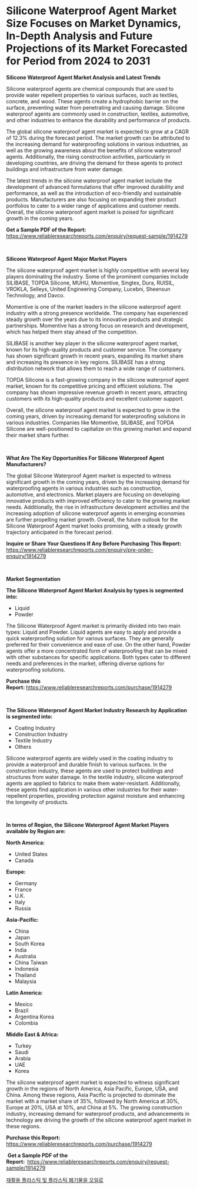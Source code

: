 <p><h1>Silicone Waterproof Agent Market Size Focuses on Market Dynamics, In-Depth Analysis and Future Projections of its Market Forecasted for Period from 2024 to 2031</h1></p><p><strong>Silicone Waterproof Agent Market Analysis and Latest Trends</strong></p>
<p><p>Silicone waterproof agents are chemical compounds that are used to provide water repellent properties to various surfaces, such as textiles, concrete, and wood. These agents create a hydrophobic barrier on the surface, preventing water from penetrating and causing damage. Silicone waterproof agents are commonly used in construction, textiles, automotive, and other industries to enhance the durability and performance of products.</p><p>The global silicone waterproof agent market is expected to grow at a CAGR of 12.3% during the forecast period. The market growth can be attributed to the increasing demand for waterproofing solutions in various industries, as well as the growing awareness about the benefits of silicone waterproof agents. Additionally, the rising construction activities, particularly in developing countries, are driving the demand for these agents to protect buildings and infrastructure from water damage.</p><p>The latest trends in the silicone waterproof agent market include the development of advanced formulations that offer improved durability and performance, as well as the introduction of eco-friendly and sustainable products. Manufacturers are also focusing on expanding their product portfolios to cater to a wider range of applications and customer needs. Overall, the silicone waterproof agent market is poised for significant growth in the coming years.</p></p>
<p><strong>Get a Sample PDF of the Report:&nbsp;</strong> <a href="https://www.reliableresearchreports.com/enquiry/request-sample/1914279">https://www.reliableresearchreports.com/enquiry/request-sample/1914279</a></p>
<p>&nbsp;</p>
<p><strong>Silicone Waterproof Agent Major Market Players</strong></p>
<p><p>The silicone waterproof agent market is highly competitive with several key players dominating the industry. Some of the prominent companies include SILIBASE, TOPDA Silicone, MUHU, Momentive, Singtex, Dura, RUISIL, VROKLA, Selleys, United Engineering Company, Lucebni, Sheensun Technology, and Davco.</p><p>Momentive is one of the market leaders in the silicone waterproof agent industry with a strong presence worldwide. The company has experienced steady growth over the years due to its innovative products and strategic partnerships. Momentive has a strong focus on research and development, which has helped them stay ahead of the competition.</p><p>SILIBASE is another key player in the silicone waterproof agent market, known for its high-quality products and customer service. The company has shown significant growth in recent years, expanding its market share and increasing its presence in key regions. SILIBASE has a strong distribution network that allows them to reach a wide range of customers.</p><p>TOPDA Silicone is a fast-growing company in the silicone waterproof agent market, known for its competitive pricing and efficient solutions. The company has shown impressive revenue growth in recent years, attracting customers with its high-quality products and excellent customer support.</p><p>Overall, the silicone waterproof agent market is expected to grow in the coming years, driven by increasing demand for waterproofing solutions in various industries. Companies like Momentive, SILIBASE, and TOPDA Silicone are well-positioned to capitalize on this growing market and expand their market share further.</p></p>
<p>&nbsp;</p>
<p><strong>What Are The Key Opportunities For Silicone Waterproof Agent Manufacturers?</strong></p>
<p><p>The global Silicone Waterproof Agent market is expected to witness significant growth in the coming years, driven by the increasing demand for waterproofing agents in various industries such as construction, automotive, and electronics. Market players are focusing on developing innovative products with improved efficiency to cater to the growing market needs. Additionally, the rise in infrastructure development activities and the increasing adoption of silicone waterproof agents in emerging economies are further propelling market growth. Overall, the future outlook for the Silicone Waterproof Agent market looks promising, with a steady growth trajectory anticipated in the forecast period.</p></p>
<p><strong>Inquire or Share Your Questions If Any Before Purchasing This Report:</strong> <a href="https://www.reliableresearchreports.com/enquiry/pre-order-enquiry/1914279">https://www.reliableresearchreports.com/enquiry/pre-order-enquiry/1914279</a></p>
<p>&nbsp;</p>
<p><strong>Market Segmentation</strong></p>
<p><strong>The Silicone Waterproof Agent Market Analysis by types is segmented into:</strong></p>
<p><ul><li>Liquid</li><li>Powder</li></ul></p>
<p><p>The Silicone Waterproof Agent market is primarily divided into two main types: Liquid and Powder. Liquid agents are easy to apply and provide a quick waterproofing solution for various surfaces. They are generally preferred for their convenience and ease of use. On the other hand, Powder agents offer a more concentrated form of waterproofing that can be mixed with other substances for specific applications. Both types cater to different needs and preferences in the market, offering diverse options for waterproofing solutions.</p></p>
<p><strong>Purchase this Report:&nbsp;</strong><a href="https://www.reliableresearchreports.com/purchase/1914279">https://www.reliableresearchreports.com/purchase/1914279</a></p>
<p>&nbsp;</p>
<p><strong>The Silicone Waterproof Agent Market Industry Research by Application is segmented into:</strong></p>
<p><ul><li>Coating Industry</li><li>Construction Industry</li><li>Textile Industry</li><li>Others</li></ul></p>
<p><p>Silicone waterproof agents are widely used in the coating industry to provide a waterproof and durable finish to various surfaces. In the construction industry, these agents are used to protect buildings and structures from water damage. In the textile industry, silicone waterproof agents are applied to fabrics to make them water-resistant. Additionally, these agents find application in various other industries for their water-repellent properties, providing protection against moisture and enhancing the longevity of products.</p></p>
<p>&nbsp;</p>
<p><strong>In terms of Region, the Silicone Waterproof Agent Market Players available by Region are:</strong></p>
<p>
    <p> <strong> North America: </strong>
        <ul>
            <li>United States</li>
            <li>Canada</li>
        </ul>
        </p> 
    <p> <strong> Europe: </strong>
        <ul>
            <li>Germany</li>
            <li>France</li>
            <li>U.K.</li>
            <li>Italy</li>
            <li>Russia</li>
        </ul>
        </p> 
    <p> <strong> Asia-Pacific: </strong>
        <ul>
            <li>China</li>
            <li>Japan</li>
            <li>South Korea</li>
            <li>India</li>
            <li>Australia</li>
            <li>China Taiwan</li>
            <li>Indonesia</li>
            <li>Thailand</li>
            <li>Malaysia</li>
        </ul>
        </p> 
    <p> <strong> Latin America: </strong>
        <ul>
            <li>Mexico</li>
            <li>Brazil</li>
            <li>Argentina Korea</li>
            <li>Colombia</li>
        </ul>
        </p> 
    <p> <strong> Middle East & Africa: </strong>
        <ul>
            <li>Turkey</li>
            <li>Saudi</li>
            <li>Arabia</li>
            <li>UAE</li>
            <li>Korea</li>
        </ul>
    </p>
    </p>
<p><p>The silicone waterproof agent market is expected to witness significant growth in the regions of North America, Asia Pacific, Europe, USA, and China. Among these regions, Asia Pacific is projected to dominate the market with a market share of 35%, followed by North America at 30%, Europe at 20%, USA at 10%, and China at 5%. The growing construction industry, increasing demand for waterproof products, and advancements in technology are driving the growth of the silicone waterproof agent market in these regions.</p></p>
<p><strong>Purchase this Report: </strong><a href="https://www.reliableresearchreports.com/purchase/1914279">https://www.reliableresearchreports.com/purchase/1914279</a></p>
<p>&nbsp;<strong>Get a Sample PDF of the Report:&nbsp;&nbsp;</strong><a href="https://www.reliableresearchreports.com/enquiry/request-sample/1914279">https://www.reliableresearchreports.com/enquiry/request-sample/1914279</a></p>
<p><strong></strong></p>
<p><p><a href="https://medium.com/@bobbykihnyt57786/%EC%9E%AC%ED%99%9C%EC%9A%A9-%ED%94%8C%EB%9D%BC%EC%8A%A4%ED%8B%B1-%EB%B0%8F-%ED%94%8C%EB%9D%BC%EC%8A%A4%ED%8B%B1-%ED%8F%90%EA%B8%B0%EB%AC%BC%EC%9D%84-%EA%B8%B0%EB%A6%84%EC%9C%BC%EB%A1%9C-%EB%B3%80%ED%99%98%ED%95%98%EB%8A%94-%EC%8B%9C%EC%9E%A5-%EA%B7%9C%EB%AA%A8-%EB%B0%8F-%EC%8B%9C%EC%9E%A5-%EB%8F%99%ED%96%A5-%EC%99%84%EC%A0%84%ED%95%9C-%EC%82%B0%EC%97%85-%EA%B0%9C%EC%9A%94-2024%EB%85%84%EB%B6%80%ED%84%B0-2031%EB%85%84%EA%B9%8C%EC%A7%80-2c943a905b71">재활용 플라스틱 및 플라스틱 폐기물을 오일로</a></p></p>